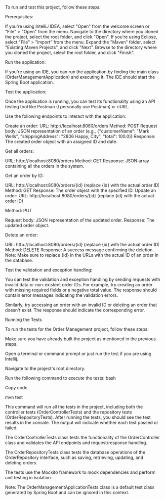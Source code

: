 
To run and test this project, follow these steps:

Prerequisites:

If you're using IntelliJ IDEA, select "Open" from the welcome screen or "File" > "Open" from the menu. 
Navigate to the directory where you cloned the project, select the root folder, and click "Open".
If you're using Eclipse, select "File" > "Import" from the menu. Expand the "Maven" folder, select "Existing Maven Projects",
and click "Next". Browse to the directory where you cloned the project, select the root folder, and click "Finish".

Run the application:

If you're using an IDE, you can run the application by finding the main class (OrderManagementApplication) and executing it.
The IDE should start the Spring Boot application.

Test the application:

Once the application is running, you can test its functionality using an API testing tool like Postman
(I personally use Postman) or cURL.

Use the following endpoints to interact with the application:

Create an order:
URL: http://localhost:8080/orders
Method: POST
Request body: JSON representation of an order 
(e.g., {"customerName": "Mark Wells", "shippingAddress": "2806 Happy, City", "total": 100.0})
Response: The created order object with an assigned ID and date.

Get all orders:

URL: http://localhost:8080/orders
Method: GET
Response: JSON array containing all the orders in the system.

Get an order by ID:

URL: http://localhost:8080/orders/{id} (replace {id} with the actual order ID)
Method: GET
Response: The order object with the specified ID.
Update an order:
URL: http://localhost:8080/orders/{id} (replace {id} with the actual order ID)

Method: PUT

Request body: JSON representation of the updated order.
Response: The updated order object.

Delete an order:

URL: http://localhost:8080/orders/{id} (replace {id} with the actual order ID)
Method: DELETE
Response: A success message confirming the deletion.
Note: Make sure to replace {id} in the URLs with the actual ID of an order in the database.

Test the validation and exception handling:

You can test the validation and exception handling by sending requests with invalid data or non-existent order IDs.
For example, try creating an order with missing required fields or a negative total value. 
The response should contain error messages indicating the validation errors.

Similarly, try accessing an order with an invalid ID or deleting an order that doesn't exist. 
The response should indicate the corresponding error.

Running the Tests

To run the tests for the Order Management project, follow these steps:

Make sure you have already built the project as mentioned in the previous steps.

Open a terminal or command prompt or just run the test if you are using Intellij.

Navigate to the project's root directory.

Run the following command to execute the tests:
bash

Copy code

mvn test

This command will run all the tests in the project, including both the controller tests (OrderControllerTests)
and the repository tests (OrderRepositoryTests).
After running the tests, you should see the test results in the console. 
The output will indicate whether each test passed or failed.

The OrderControllerTests class tests the functionality of the OrderController class and validates 
the API endpoints and request/response handling.

The OrderRepositoryTests class tests the database operations of the OrderRepository interface, 
such as saving, retrieving, updating, and deleting orders.

The tests use the Mockito framework to mock dependencies and perform unit testing in isolation.

Note: The OrderManagementApplicationTests class is a default test class generated by Spring Boot and can be ignored
in this context.


